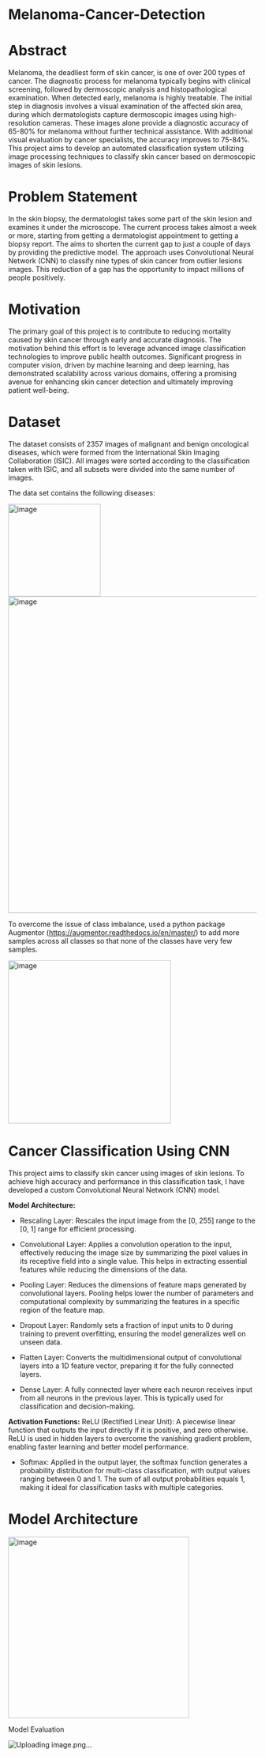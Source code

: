 # Melanoma-Cancer-Detection

# Abstract
Melanoma, the deadliest form of skin cancer, is one of over 200 types of cancer. The diagnostic process for melanoma typically begins with clinical screening, followed by dermoscopic analysis and histopathological examination. When detected early, melanoma is highly treatable. The initial step in diagnosis involves a visual examination of the affected skin area, during which dermatologists capture dermoscopic images using high-resolution cameras. These images alone provide a diagnostic accuracy of 65-80% for melanoma without further technical assistance. With additional visual evaluation by cancer specialists, the accuracy improves to 75-84%. This project aims to develop an automated classification system utilizing image processing techniques to classify skin cancer based on dermoscopic images of skin lesions.

# Problem Statement
In the skin biopsy, the dermatologist takes some part of the skin lesion and examines it under the microscope. The current process takes almost a week or more, starting from getting a dermatologist appointment to getting a biopsy report. The aims to shorten the current gap to just a couple of days by providing the predictive model. The approach uses Convolutional Neural Network (CNN) to classify nine types of skin cancer from outlier lesions images. This reduction of a gap has the opportunity to impact millions of people positively.

# Motivation

The primary goal of this project is to contribute to reducing mortality caused by skin cancer through early and accurate diagnosis. The motivation behind this effort is to leverage advanced image classification technologies to improve public health outcomes. Significant progress in computer vision, driven by machine learning and deep learning, has demonstrated scalability across various domains, offering a promising avenue for enhancing skin cancer detection and ultimately improving patient well-being.

# Dataset

The dataset consists of 2357 images of malignant and benign oncological diseases, which were formed from the International Skin Imaging Collaboration (ISIC). All images were sorted according to the classification taken with ISIC, and all subsets were divided into the same number of images.

The data set contains the following diseases:

<img width="187" alt="image" src="https://github.com/user-attachments/assets/d6586fe4-66bb-4fe6-a407-22451d590b74">


<img width="641" alt="image" src="https://github.com/user-attachments/assets/caa70248-4806-4893-abf9-b94ed9b9db5f">



To overcome the issue of class imbalance, used a python package Augmentor (https://augmentor.readthedocs.io/en/master/) to add more samples across all classes so that none of the classes have very few samples.

<img width="330" alt="image" src="https://github.com/user-attachments/assets/55add763-5f21-43c5-8e00-85f9e07ac682">


# Cancer Classification Using CNN
This project aims to classify skin cancer using images of skin lesions. To achieve high accuracy and performance in this classification task, I have developed a custom Convolutional Neural Network (CNN) model.

**Model Architecture:**
* Rescaling Layer: Rescales the input image from the [0, 255] range to the [0, 1] range for efficient processing.

* Convolutional Layer: Applies a convolution operation to the input, effectively reducing the image size by summarizing the pixel values in its receptive field into a single value. This helps in extracting essential features while reducing the dimensions of the data.

* Pooling Layer: Reduces the dimensions of feature maps generated by convolutional layers. Pooling helps lower the number of parameters and computational complexity by summarizing the features in a specific region of the feature map.

* Dropout Layer: Randomly sets a fraction of input units to 0 during training to prevent overfitting, ensuring the model generalizes well on unseen data.

* Flatten Layer: Converts the multidimensional output of convolutional layers into a 1D feature vector, preparing it for the fully connected layers.

* Dense Layer: A fully connected layer where each neuron receives input from all neurons in the previous layer. This is typically used for classification and decision-making.

**Activation Functions:**
ReLU (Rectified Linear Unit): A piecewise linear function that outputs the input directly if it is positive, and zero otherwise. ReLU is used in hidden layers to overcome the vanishing gradient problem, enabling faster learning and better model performance.

* Softmax: Applied in the output layer, the softmax function generates a probability distribution for multi-class classification, with output values ranging between 0 and 1. The sum of all output probabilities equals 1, making it ideal for classification tasks with multiple categories.

# Model Architecture

<img width="367" alt="image" src="https://github.com/user-attachments/assets/c81267c0-79e2-42db-99a2-3fae02460f4c">


Model Evaluation

![Uploading image.png…]()

